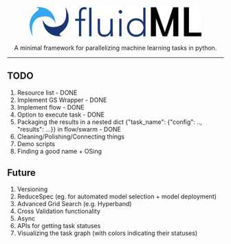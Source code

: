 <div align="center">
<img src="logo/fluid_ml_logo.png" width="400px">

A minimal framework for parallelizing machine learning tasks in python.
</div>

---


## TODO
1. Resource list - DONE
2. Implement GS Wrapper - DONE
3. Implement flow - DONE
4. Option to execute task - DONE
5. Packaging the results in a nested dict {"task_name": {"config": .., "results": ...}} in flow/swarm - DONE
6. Cleaning/Polishing/Connecting things
7. Demo scripts
8. Finding a good name + OSing

## Future
1. Versioning
2. ReduceSpec (eg. for automated model selection + model deployment)
3. Advanced Grid Search (e.g. Hyperband)
4. Cross Validation functionality
5. Async 
6. APIs for getting task statuses 
7. Visualizing the task graph (with colors indicating their statuses)